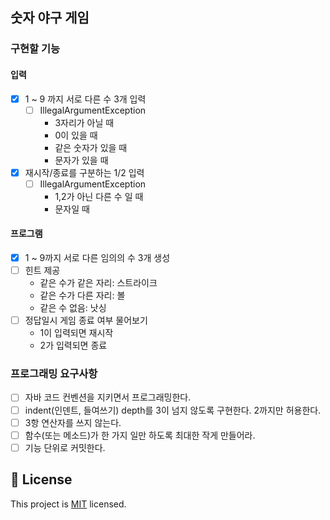 ## 숫자 야구 게임

### 구현할 기능

#### 입력

- [x] 1 ~ 9 까지 서로 다른 수 3개 입력
  - [ ] IllegalArgumentException
    - 3자리가 아닐 때
    - 0이 있을 때
    - 같은 숫자가 있을 때
    - 문자가 있을 때
- [x] 재시작/종료를 구분하는 1/2 입력
  - [ ] IllegalArgumentException
    - 1,2가 아닌 다른 수 일 때
    - 문자일 때

#### 프로그램

- [x] 1 ~ 9까지 서로 다른 임의의 수 3개 생성
- [ ] 힌트 제공
  - 같은 수가 같은 자리: 스트라이크
  - 같은 수가 다른 자리: 볼
  - 같은 수 없음: 낫싱
- [ ] 정답일시 게임 종료 여부 물어보기
  - 1이 입력되면 재시작
  - 2가 입력되면 종료

### 프로그래밍 요구사항

- [ ] 자바 코드 컨벤션을 지키면서 프로그래밍한다.
- [ ] indent(인덴트, 들여쓰기) depth를 3이 넘지 않도록 구현한다. 2까지만 허용한다.
- [ ] 3항 연산자를 쓰지 않는다.
- [ ] 함수(또는 메소드)가 한 가지 일만 하도록 최대한 작게 만들어라.
- [ ] 기능 단위로 커밋한다.

## 📝 License

This project is [MIT](https://github.com/woowacourse/java-baseball-precourse/blob/master/LICENSE) licensed.
